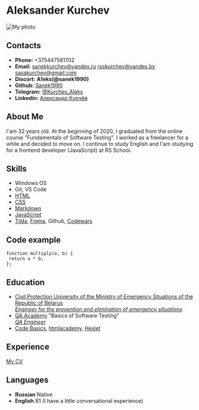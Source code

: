 Aleksander Kurchev
==================
![My photo](https://sun9-15.userapi.com/impg/UsbvNNL9xRH60PfOAK2SWKwDoewu6W1Z-g-J2g/hTuk1MI5jAA.jpg?size=1516x1031&quality=95&sign=0de28bcfa30138f2cdff7f1be9110bc5&type=album "My photo!!!")

Contacts
--------
* __Phone:__ +375447581702
* __Email:__ 
    sanekkurchev@yandex.ru
    rsskurchev@yandex.by
    sasakurchev@gmail.com
* __Discort:__ **A1eks(@sanek1990)**
* __Github:__ [Sanek1990](https://github.com/Sanek1990 "Github profile")
* __Telegram:__ [@Kurchev_Aleks](https://t.me/Kurchev_Aleks "Telegram")
* __Linkedin:__ [Александр Курчёв](https://www.linkedin.com/in/%D0%B0%D0%BB%D0%B5%D0%BA%D1%81%D0%B0%D0%BD%D0%B4%D1%80-%D0%BA%D1%83%D1%80%D1%87%D1%91%D0%B2-700710197/ "Linkedin profile")

About Me
--------
I'am 32 years old. At the beginning of 2020, I graduated from the online course "Fundamentals of Software Testing". I worked as a freelancer for a while and decided to move on. I continue to study English and I'am studying for a frontend developer (JavaScript) at RS School.

Skills
------
+ Windows OS
+ Git, VS Code
+ [HTML](https://htmlacademy.ru/study "htmlacademy")
+ [CSS](https://htmlacademy.ru/study "htmlacademy")
+ [Markdown](https://evileg.com/ru/pages/markdown/#Links "EVILEG")
+ [JavaScript](https://ru.code-basics.com/ "Code Basics")
+ [Tilda](https://tilda.cc/projects/?projectid=5672181 "Tilda"), [Figma](https://www.figma.com/files/recent?fuid=1115581774985894154 "Figma"), Github, [Codewars](https://www.codewars.com/users/Sanek1990 "Codewars")

Code example
----
```
function multiply(a, b) {
 return a * b;
};
```

Education
-------
+ [Civil Protection University of the Ministry of Emergency Situations of the Republic of Belarus](https://ucp.by/ "UNIVERSITY OF CIVIL PROTECTION")  
    [*Engineer for the prevention and elimination of emergency situations*](https://disk.yandex.ru/i/bKQUQjNw1o18tw "diploma")
+ [QA Academy](https://qa-academy.by/ "QA Academy") "Basics of Software Testing"  
    [*QA Engineer*](https://disk.yandex.ru/i/_3PNz15qPzZ7WA "certificate")
+ [Code Basics](https://ru.code-basics.com/ "Code Basics"), [htmlacademy](https://htmlacademy.ru/study "htmlacademy"), [Hexlet](https://ru.hexlet.io/my "Hexlet")

Experience
-----
[My CV](https://github.com/Sanek1990?tab=projects "My projects")

Languages
----
+ __Russian__ Native
+ **English** B1 (I have a little conversational experience)